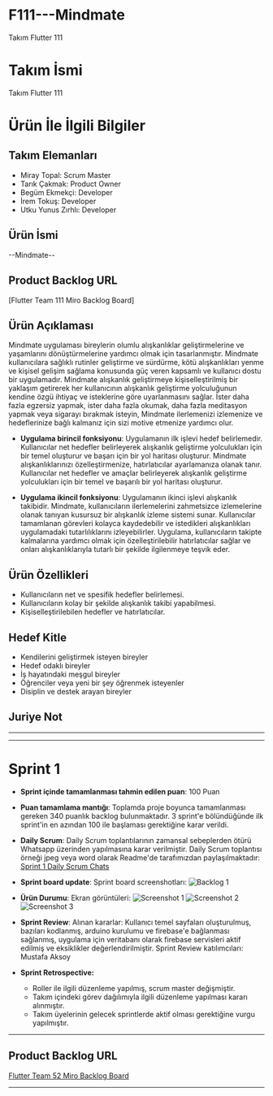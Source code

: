 # F111---Mindmate
Takım Flutter 111


# **Takım İsmi**

Takım Flutter 111

# Ürün İle İlgili Bilgiler

## Takım Elemanları
- Miray Topal: Scrum Master 
- Tarık Çakmak: Product Owner
- Begüm Ekmekçi: Developer
- İrem Tokuş: Developer
- Utku Yunus Zırhlı: Developer

## Ürün İsmi

--Mindmate--

## Product Backlog URL

[Flutter Team 111 Miro Backlog Board]

## Ürün Açıklaması

Mindmate uygulaması bireylerin olumlu alışkanlıklar geliştirmelerine ve yaşamlarını dönüştürmelerine yardımcı olmak için tasarlanmıştır. Mindmate kullanıcılara sağlıklı rutinler geliştirme ve sürdürme, kötü alışkanlıkları yenme ve kişisel gelişim sağlama konusunda güç veren kapsamlı ve kullanıcı dostu bir uygulamadır. Mindmate alışkanlık geliştirmeye kişiselleştirilmiş bir yaklaşım getirerek her kullanıcının alışkanlık geliştirme yolculuğunun kendine özgü ihtiyaç ve isteklerine göre uyarlanmasını sağlar. İster daha fazla egzersiz yapmak, ister daha fazla okumak, daha fazla meditasyon yapmak veya sigarayı bırakmak isteyin, Mindmate ilerlemenizi izlemenize ve hedeflerinize bağlı kalmanız için sizi motive etmenize yardımcı olur. 


- **Uygulama birincil fonksiyonu**: Uygulamanın ilk işlevi hedef belirlemedir. Kullanıcılar net hedefler belirleyerek alışkanlık geliştirme yolculukları için bir temel oluşturur ve başarı için bir yol haritası oluşturur. Mindmate alışkanlıklarınızı özelleştirmenize, hatırlatıcılar ayarlamanıza olanak tanır. Kullanıcılar net hedefler ve amaçlar belirleyerek alışkanlık geliştirme yolculukları için bir temel ve başarılı bir yol haritası oluşturur.

- **Uygulama ikincil fonksiyonu**: Uygulamanın ikinci işlevi alışkanlık takibidir. Mindmate, kullanıcıların ilerlemelerini zahmetsizce izlemelerine olanak tanıyan kusursuz bir alışkanlık izleme sistemi sunar. Kullanıcılar tamamlanan görevleri kolayca kaydedebilir ve istedikleri alışkanlıkları uygulamadaki tutarlılıklarını izleyebilirler. Uygulama, kullanıcıların takipte kalmalarına yardımcı olmak için özelleştirilebilir hatırlatıcılar sağlar ve onları alışkanlıklarıyla tutarlı bir şekilde ilgilenmeye teşvik eder.

## Ürün Özellikleri

- Kullanıcıların net ve spesifik hedefler belirlemesi.
- Kullanıcıların kolay bir şekilde alışkanlık takibi yapabilmesi.
- Kişiselleştirilebilen hedefler ve hatırlatıcılar.

## Hedef Kitle

- Kendilerini geliştirmek isteyen bireyler
- Hedef odaklı bireyler
- İş hayatındaki meşgul bireyler
- Öğrenciler veya yeni bir şey öğrenmek isteyenler
- Disiplin ve destek arayan bireyler

## Juriye Not

---


---

# Sprint 1

- **Sprint içinde tamamlanması tahmin edilen puan**: 100 Puan


- **Puan tamamlama mantığı**: Toplamda proje boyunca tamamlanması gereken 340 puanlık backlog bulunmaktadır. 3 sprint'e bölündüğünde ilk sprint'in en azından 100 ile başlaması gerektiğine karar verildi.


- **Daily Scrum**: Daily Scrum toplantılarının zamansal sebeplerden ötürü Whatsapp üzerinden yapılmasına karar verilmiştir. Daily Scrum toplantısı örneği jpeg veya word olarak Readme'de tarafımızdan paylaşılmaktadır: [Sprint 1 Daily Scrum Chats](https://github.com/OyunveUygulamaAkademisi/Bootcamp2022Example/blob/main/ProjectManagement/Sprint1Documents/DailyScrumMeetingNotesSprint1.docx?raw=true)

- **Sprint board update**: Sprint board screenshotları: 
![Backlog 1](https://raw.githubusercontent.com/OyunveUygulamaAkademisi/Bootcamp2022Example/main/ProjectManagement/Sprint1Documents/backlog1.png) 


- **Ürün Durumu**: Ekran görüntüleri:
  ![Screenshot 1](https://github.com/OyunveUygulamaAkademisi/Bootcamp2022Example/blob/main/ProjectManagement/Sprint1Documents/product1.png)
  ![Screenshot 2](https://github.com/OyunveUygulamaAkademisi/Bootcamp2022Example/blob/main/ProjectManagement/Sprint1Documents/product2.png)
  ![Screenshot 3](https://github.com/OyunveUygulamaAkademisi/Bootcamp2022Example/blob/main/ProjectManagement/Sprint1Documents/product4.gif)
- **Sprint Review**: 
Alınan kararlar: Kullanıcı temel sayfaları oluşturulmuş, bazıları kodlanmış, arduino kurulumu ve firebase'e bağlanması sağlanmış, uygulama için veritabanı olarak firebase servisleri aktif edilmiş ve eksiklikler değerlendirilmiştir. Sprint Review katılımcıları: Mustafa Aksoy

- **Sprint Retrospective:**
  - Roller ile ilgili düzenleme yapılmış, scrum master değişmiştir.
  - Takım içindeki görev dağılımıyla ilgili düzenleme yapılması kararı alınmıştır.
  - Takım üyelerinin gelecek sprintlerde aktif olması gerektiğine vurgu yapılmıştır.
 


---

## Product Backlog URL

[Flutter Team 52 Miro Backlog Board](https://miro.com/app/board/uXjVO4kRs2w=/)

---
